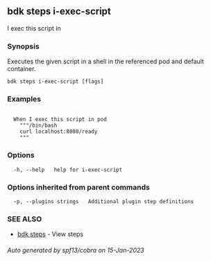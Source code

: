 ## bdk steps i-exec-script

I exec this script in <reference>

### Synopsis

Executes the given script in a shell in the referenced pod and default container.

```
bdk steps i-exec-script [flags]
```

### Examples

```
  
  When I exec this script in pod
    """/bin/bash
    curl localhost:8080/ready
    """

```

### Options

```
  -h, --help   help for i-exec-script
```

### Options inherited from parent commands

```
  -p, --plugins strings   Additional plugin step definitions
```

### SEE ALSO

* [bdk steps](bdk_steps.md)	 - View steps

###### Auto generated by spf13/cobra on 15-Jan-2023
